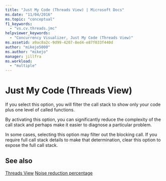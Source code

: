 ```yaml
---
title: "Just My Code (Threads View) | Microsoft Docs"
ms.date: "11/04/2016"
ms.topic: "conceptual"
f1_keywords:
  - "vs.cv.threads.jmc"
helpviewer_keywords:
  - "Concurrency Visualizer, Just My Code (Threads View)"
ms.assetid: a9ac8a2c-9d99-4207-8ed4-e87f033f440d
author: "mikejo5000"
ms.author: "mikejo"
manager: jillfra
ms.workload:
  - "multiple"
---
```

# Just My Code (Threads View)
If you select this option, you will filter the call stack to show only your code plus one level of called functions.

 By activating this option, you can significantly reduce the complexity of the call stack and perhaps make it easier to diagnose a particular problem.

 In some cases, selecting this option may filter out the blocking call. If you require full call stack details to make that determination, clear this option to expose the full call stack.

## See also
 [Threads View](../profiling/threads-view-parallel-performance.md)
 [Noise reduction percentage](../profiling/noise-reduction-percentage.md)